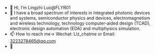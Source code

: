 - 👋 Hi, I’m Lingzhi Luo@FLYR01
- 👀 I have a broad spectrum of interests in integrated photonic devices and systems, semiconductor physics and devices, electromagnetism and wireless technology, technology computer-aided design (TCAD), electronic design automation (EDA) and multiphysics simulation.
- 📫 How to reach me-> Wechat: Llz_chatme or Email: 3223278465@qq.com
- 🌱
<!---
FLYR01/FLYR01 is a ✨ special ✨ repository because its `README.md` (this file) appears on your GitHub profile.
You can click the Preview link to take a look at your changes.
--->

